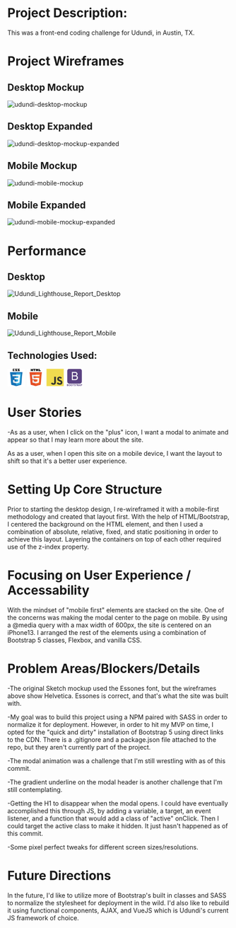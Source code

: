 # Project Description:

This was a front-end coding challenge for Udundi, in Austin, TX.

# Project Wireframes

## Desktop Mockup

![udundi-desktop-mockup](https://user-images.githubusercontent.com/65795477/136682690-41406e5e-845b-4b6c-9c6a-ae942e5ba2bc.jpg)

## Desktop Expanded

![udundi-desktop-mockup-expanded](https://user-images.githubusercontent.com/65795477/136682715-e33f05df-b135-40b0-b69e-b21333fd1f11.jpg)

## Mobile Mockup

![udundi-mobile-mockup](https://user-images.githubusercontent.com/65795477/136682735-5d313fd4-3276-41ec-8d94-6159388624df.jpg)

## Mobile Expanded

![udundi-mobile-mockup-expanded](https://user-images.githubusercontent.com/65795477/136682768-10c57c58-fee2-4478-8624-e55f01e67e2c.jpg)

# Performance
## Desktop
![Udundi_Lighthouse_Report_Desktop](https://user-images.githubusercontent.com/65795477/136716499-eeaa8840-c5d3-4af7-9cbf-ef30eca4506e.png)
## Mobile
![Udundi_Lighthouse_Report_Mobile](https://user-images.githubusercontent.com/65795477/136716682-342b7a4a-0142-4943-8562-1268abf32938.png)


## Technologies Used:

<div>
  <p>
      <img
        src="https://raw.githubusercontent.com/devicons/devicon/master/icons/css3/css3-original-wordmark.svg"
        alt="css3"
        width="40"
        height="40"
      />
      <img
        src="https://raw.githubusercontent.com/devicons/devicon/master/icons/html5/html5-original-wordmark.svg"
        alt="html5"
        width="40"
        height="40"
      />
      <img
        src="https://raw.githubusercontent.com/devicons/devicon/master/icons/javascript/javascript-original.svg"
        alt="javascript"
        width="40"
        height="40"
      />
    <img
        src="https://raw.githubusercontent.com/devicons/devicon/master/icons/bootstrap/bootstrap-plain-wordmark.svg"
        alt="bootstrap"
        width="40"
        height="40"
      />
  </p>
</div>

# User Stories

-As as a user, when I click on the "plus" icon, I want a modal to animate and appear so that I may learn more about the site.

As as a user, when I open this site on a mobile device, I want the layout to shift so that it's a better user experience.

# Setting Up Core Structure

Prior to starting the desktop design, I re-wireframed it with a mobile-first methodology and created that layout first. With the help of HTML/Bootstrap, I centered the background on the HTML element, and then I used a combination of absolute, relative, fixed, and static positioning in order to achieve this layout. Layering the containers on top of each other required use of the z-index property.

# Focusing on User Experience / Accessability

With the mindset of "mobile first" elements are stacked on the site. One of the concerns was making the modal center to the page on mobile. By using a @media query with a max width of 600px, the site is centered on an iPhone13. I arranged the rest of the elements using a combination of Bootstrap 5 classes, Flexbox, and vanilla CSS.

# Problem Areas/Blockers/Details
-The original Sketch mockup used the Essones font, but the wireframes above show Helvetica. Essones is correct, and that's what the site was built with.

-My goal was to build this project using a NPM paired with SASS in order to normalize it for deployment. However, in order to hit my MVP on time, I opted for the "quick and dirty" installation of Bootstrap 5 using direct links to the CDN. There is a .gitignore and a package.json file attached to the repo, but they aren't currently part of the project.

-The modal animation was a challenge that I'm still wrestling with as of this commit.

-The gradient underline on the modal header is another challenge that I'm still contemplating.

-Getting the H1 to disappear when the modal opens. I could have eventually accomplished this through JS, by adding a variable, a target, an event listener, and a function that would add a class of "active" onClick. Then I could target the active class to make it hidden. It just hasn't happened as of this commit.

-Some pixel perfect tweaks for different screen sizes/resolutions.

# Future Directions

In the future, I'd like to utilize more of Bootstrap's built in classes and SASS to normalize the stylesheet for deployment in the wild. I'd also like to rebuild it using functional components, AJAX, and VueJS which is Udundi's current JS framework of choice.
